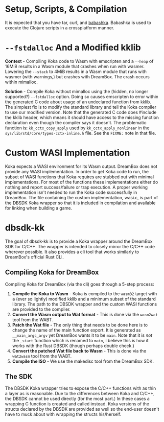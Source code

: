 # Setup, Scripts, & Compilation

It is expected that you have tar, curl, and [babashka](https://babashka.org).
Babashka is used to execute the Clojure scripts in a crossplatform manner.

# `--fstdalloc` And a Modified kklib

**Context** - Compiling Koka code to Wasm with emscripten and a `--heap` of
16MiB results in a Wasm module that crashes when run with wasmer. Lowering the
`--stack` to 4MiB results in a Wasm module that runs with wasmer (with
warnings,) but crashes with DreamBox. The crash occurs within mimalloc.

**Solution** - Compile Koka without mimalloc using the (hidden, no longer
supported?) `--fstdalloc` option. Doing so causes emscripten to error within
the generated C code about usage of an undeclared function from kklib. The
simplest fix is to modify the standard library and tell the Koka compiler to
use our modified version. Note that the generated C code does #include the
kklib header, which means it should have access to the missing function
declaration even though the compiler says it doesn't. The problematic function
is: `kk_cctx_copy_apply` used by `kk_cctx_apply_nonlinear` in the
`sys/lib/std/core/types-cctx-inline.h` file. See the `FIXME:` note in that file.

# Custom WASI Implementation

Koka expects a WASI environment for its Wasm output. DreamBox does not provide
any WASI implementation. In order to get Koka code to run, the subset of WASI
functions that Koka requires are stubbed out with minimal implementations. For
most of the functions these implementations either do nothing and report
success/failure or trap execution. A proper working implementation isn't
needed to run the Koka code successfully in DreamBox. The file containing the
custom implementation, wasi.c, is part of the DBSDK Koka wrapper so that it is
included in compilation and available for linking when building a game.

# dbsdk-kk

The goal of dbsdk-kk is to provide a Koka wrapper around the DreamBox SDK for
C/C++. The wrapper is intended to closely mirror the C/C++ code wherever
possible. It also provides a cli tool that works similarly to DreamBox's
official Rust CLI.

## Compiling Koka for DreamBox

Compiling Koka for DreamBox (via the cli) goes through a 5-step process:
1. **Compile the Koka to Wasm** - Koka is compiled to the `wasm32` target with
   a (ever so lightly) modified kklib and a minimum subset of the standard
   library. The path to the DBSDK wrapper and the custom WASI functions are
   provided to the compiler.
2. **Convert the Wasm output to Wat format** - This is done via the `wasm2wat`
   tool from the WABT.
3. **Patch the Wat file** - The only thing that needs to be done here is to
   change the name of the main function export. It is generated as
   `__main_argc_argv` yet DreamBox wants it to be `main`. Note that it is
   _not_ the `_start` function which is renamed to `main`, I believe this is
   how it works with the Rust DBSDK (though perhaps double check.)
4. **Convert the patched Wat file back to Wasm** - This is done via the
   `wat2wasm` tool from the WABT.
5. **Compile the ISO** - We use the makedisc tool from the DreamBox SDK.

## The SDK

The DBSDK Koka wrapper tries to expose the C/C++ functions with as thin a layer
as is reasonable. Due to the differences between Koka and C/C++, the DBSDK
cannot be used directly (for the most part.) In these cases a wrapping C
function is created and called instead. Koka versions of the structs declared
by the DBSDK are provided as well so the end-user doesn't have to muck about
with wrapping the structs his/herself.